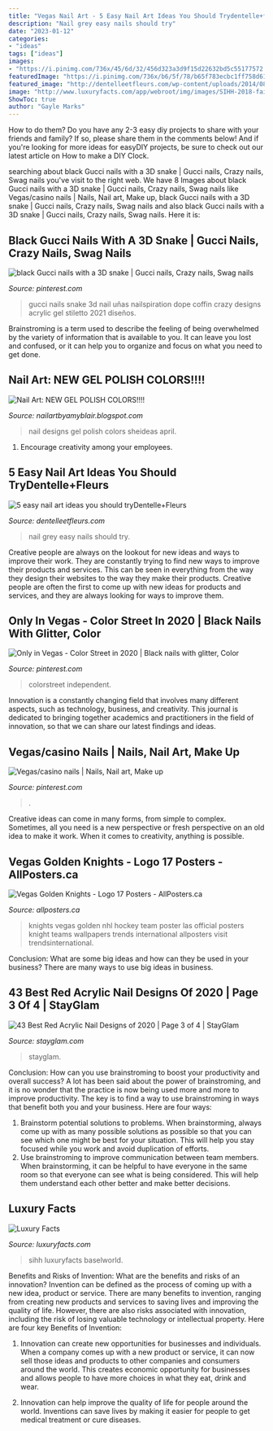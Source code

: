 ```yaml
---
title: "Vegas Nail Art - 5 Easy Nail Art Ideas You Should Trydentelle+fleurs"
description: "Nail grey easy nails should try"
date: "2023-01-12"
categories:
- "ideas"
tags: ["ideas"]
images:
- "https://i.pinimg.com/736x/45/6d/32/456d323a3d9f15d22632bd5c55177572.jpg"
featuredImage: "https://i.pinimg.com/736x/b6/5f/78/b65f783ecbc1ff758d6170c3f9c09b37.jpg"
featured_image: "http://dentelleetfleurs.com/wp-content/uploads/2014/08/black-white-and-grey-e1407253847671.png"
image: "http://www.luxuryfacts.com/app/webroot/img/images/SIHH-2018-fair-2.jpg"
ShowToc: true
author: "Gayle Marks"
---
```



How to do them?
Do you have any 2-3 easy diy projects to share with your friends and family? If so, please share them in the comments below! And if you're looking for more ideas for easyDIY projects, be sure to check out our latest article on How to make a DIY Clock.

	

		
searching about black Gucci nails with a 3D snake | Gucci nails, Crazy nails, Swag nails you've visit to the right web. We have 8 Images about black Gucci nails with a 3D snake | Gucci nails, Crazy nails, Swag nails like Vegas/casino nails | Nails, Nail art, Make up, black Gucci nails with a 3D snake | Gucci nails, Crazy nails, Swag nails and also black Gucci nails with a 3D snake | Gucci nails, Crazy nails, Swag nails. Here it is:
		
    
## Black Gucci Nails With A 3D Snake | Gucci Nails, Crazy Nails, Swag Nails

<img loading=lazy src="https://i.pinimg.com/736x/45/6d/32/456d323a3d9f15d22632bd5c55177572.jpg" onerror="this.onerror=null;this.src='https://tse4.mm.bing.net/th?id=OIP.RRytkS6VTCHlGRwYAC9OHgHaHa&amp;pid=15.1';" alt="black Gucci nails with a 3D snake | Gucci nails, Crazy nails, Swag nails">

_Source: pinterest.com_

>gucci nails snake 3d nail uñas nailspiration dope coffin crazy designs acrylic gel stiletto 2021 diseños. 

	

Brainstroming is a term used to describe the feeling of being overwhelmed by the variety of information that is available to you. It can leave you lost and confused, or it can help you to organize and focus on what you need to get done.

    
## Nail Art: NEW GEL POLISH COLORS!!!!

<img loading=lazy src="http://4.bp.blogspot.com/_BkvigWu1n1A/S8YrNj49YsI/AAAAAAAABEw/dMdzLAq5T3Y/s1600/DSC06297.JPG" onerror="this.onerror=null;this.src='https://tse2.mm.bing.net/th?id=OIP.akVjkSY-YfhvlelF0f6cLAHaFj&amp;pid=15.1';" alt="Nail Art: NEW GEL POLISH COLORS!!!!">

_Source: nailartbyamyblair.blogspot.com_

>nail designs gel polish colors sheideas april. 

	

1. Encourage creativity among your employees.

    
## 5 Easy Nail Art Ideas You Should TryDentelle+Fleurs

<img loading=lazy src="http://dentelleetfleurs.com/wp-content/uploads/2014/08/black-white-and-grey-e1407253847671.png" onerror="this.onerror=null;this.src='https://tse1.mm.bing.net/th?id=OIP.IG7PN82VVefldJZ0HJc49wHaFj&amp;pid=15.1';" alt="5 easy nail art ideas you should tryDentelle+Fleurs">

_Source: dentelleetfleurs.com_

>nail grey easy nails should try. 

	

Creative people are always on the lookout for new ideas and ways to improve their work. They are constantly trying to find new ways to improve their products and services. This can be seen in everything from the way they design their websites to the way they make their products. Creative people are often the first to come up with new ideas for products and services, and they are always looking for ways to improve them.

    
## Only In Vegas - Color Street In 2020 | Black Nails With Glitter, Color

<img loading=lazy src="https://i.pinimg.com/736x/b6/5f/78/b65f783ecbc1ff758d6170c3f9c09b37.jpg" onerror="this.onerror=null;this.src='https://tse4.mm.bing.net/th?id=OIP.VSaoDlr8-m5EPk8b1ry9FwHaHa&amp;pid=15.1';" alt="Only in Vegas - Color Street in 2020 | Black nails with glitter, Color">

_Source: pinterest.com_

>colorstreet independent. 

	

Innovation is a constantly changing field that involves many different aspects, such as technology, business, and creativity. This journal is dedicated to bringing together academics and practitioners in the field of innovation, so that we can share our latest findings and ideas.

    
## Vegas/casino Nails | Nails, Nail Art, Make Up

<img loading=lazy src="https://i.pinimg.com/originals/ff/bb/5c/ffbb5cd12befa0c5a89ab1391175ec9f.jpg" onerror="this.onerror=null;this.src='https://tse2.mm.bing.net/th?id=OIP.WOdTgmfqzSPKqzWTB_AhDQHaJ4&amp;pid=15.1';" alt="Vegas/casino nails | Nails, Nail art, Make up">

_Source: pinterest.com_

>. 

	

Creative ideas can come in many forms, from simple to complex. Sometimes, all you need is a new perspective or fresh perspective on an old idea to make it work. When it comes to creativity, anything is possible.

    
## Vegas Golden Knights - Logo 17 Posters - AllPosters.ca

<img loading=lazy src="https://imgc.allpostersimages.com/img/print/posters/vegas-golden-knights-logo-17_a-G-15330454-0.jpg" onerror="this.onerror=null;this.src='https://tse4.mm.bing.net/th?id=OIP.AlBeg7Wp2GiJStVsJzTnggAAAA&amp;pid=15.1';" alt="Vegas Golden Knights - Logo 17 Posters - AllPosters.ca">

_Source: allposters.ca_

>knights vegas golden nhl hockey team poster las official posters knight teams wallpapers trends international allposters visit trendsinternational. 

	

Conclusion: What are some big ideas and how can they be used in your business?
There are many ways to use big ideas in business.

    
## 43 Best Red Acrylic Nail Designs Of 2020 | Page 3 Of 4 | StayGlam

<img loading=lazy src="https://stayglam.com/wp-content/uploads/2020/01/King-and-Queen-Nail-Design.jpg" onerror="this.onerror=null;this.src='https://tse2.mm.bing.net/th?id=OIP.dtVZFVyXWGmUSR1lllAxuAHaJQ&amp;pid=15.1';" alt="43 Best Red Acrylic Nail Designs of 2020 | Page 3 of 4 | StayGlam">

_Source: stayglam.com_

>stayglam. 

	

Conclusion: How can you use brainstroming to boost your productivity and overall success?
A lot has been said about the power of brainstroming, and it is no wonder that the practice is now being used more and more to improve productivity. The key is to find a way to use brainstroming in ways that benefit both you and your business. Here are four ways: 
1. Brainstorm potential solutions to problems. When brainstorming, always come up with as many possible solutions as possible so that you can see which one might be best for your situation. This will help you stay focused while you work and avoid duplication of efforts. 
2. Use brainstroming to improve communication between team members. When brainstorming, it can be helpful to have everyone in the same room so that everyone can see what is being considered. This will help them understand each other better and make better decisions. 

    
## Luxury Facts

<img loading=lazy src="http://www.luxuryfacts.com/app/webroot/img/images/SIHH-2018-fair-2.jpg" onerror="this.onerror=null;this.src='https://tse4.mm.bing.net/th?id=OIP.UXX5Ud8CAomFHaG9NLYaOgHaE8&amp;pid=15.1';" alt="Luxury Facts">

_Source: luxuryfacts.com_

>sihh luxuryfacts baselworld. 

	

Benefits and Risks of Invention: What are the benefits and risks of an innovation?
Invention can be defined as the process of coming up with a new idea, product or service. There are many benefits to invention, ranging from creating new products and services to saving lives and improving the quality of life. However, there are also risks associated with innovation, including the risk of losing valuable technology or intellectual property. Here are four key Benefits of Invention: 
1) Innovation can create new opportunities for businesses and individuals. When a company comes up with a new product or service, it can now sell those ideas and products to other companies and consumers around the world. This creates economic opportunity for businesses and allows people to have more choices in what they eat, drink and wear. 

2) Innovation can help improve the quality of life for people around the world. Inventions can save lives by making it easier for people to get medical treatment or cure diseases.

